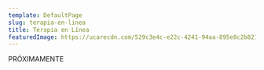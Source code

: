 ```yaml
---
template: DefaultPage
slug: terapia-en-linea
title: Terapia en Línea
featuredImage: https://ucarecdn.com/529c3e4c-e22c-4241-94aa-895e8c2b821d/
---
```

PRÓXIMAMENTE